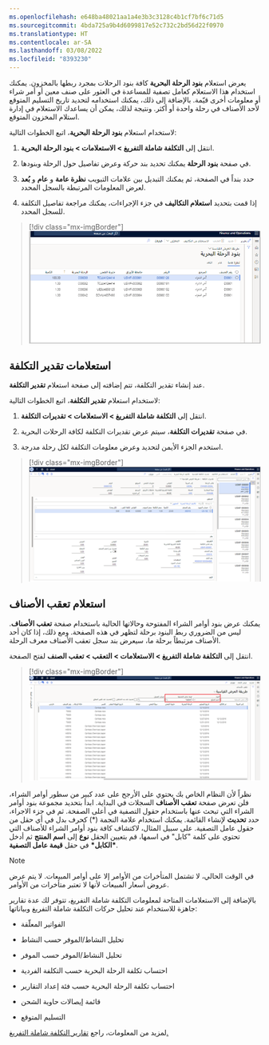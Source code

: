 ```yaml
---
ms.openlocfilehash: e648ba48021aa1a4e3b3c3128c4b1cf7bf6c71d5
ms.sourcegitcommit: 4bda725a9b4d6099817e52c732c2bd56d22f0970
ms.translationtype: HT
ms.contentlocale: ar-SA
ms.lasthandoff: 03/08/2022
ms.locfileid: "8393230"
---
```

يعرض استعلام **بنود الرحلة البحرية** كافة بنود الرحلات بمجرد ربطها بالمخزون. يمكنك استخدام هذا الاستعلام كعامل تصفية للمساعدة في العثور على صنف معين أو أمر شراء أو معلومات أخرى قيّمة. بالإضافة إلى ذلك، يمكنك استخدامه لتحديد تاريخ التسليم المتوقع لأحد الأصناف في رحلة واحدة أو أكثر. ونتيجة لذلك، يمكن أن يساعدك الاستعلام في إدارة استلام المخزون المتوقع.

لاستخدام استعلام **بنود الرحلة البحرية**، اتبع الخطوات التالية:

1.  انتقل إلى **التكلفة شاملة التفريغ > الاستعلامات > بنود الرحلة البحرية**.

1.  في صفحة **بنود الرحلة** يمكنك تحديد بند حركة وعرض تفاصيل حول الرحلة وبنودها.

1.  حدد بنداً في الصفحة، ثم يمكنك التبديل بين علامات التبويب **نظرة عامة** و **عام** و **بُعد** لعرض المعلومات المرتبطة بالسجل المحدد.

1.  إذا قمت بتحديد **استعلام التكاليف** في جزء الإجراءات، يمكنك مراجعة تفاصيل التكلفة للسجل المحدد.

> [!div class="mx-imgBorder"]
> ![لقطة شاشة للاستعلام عن بنود الرحلة.](../media/voyage-lines-inquiry.png)

## <a name="cost-estimate-inquiries"></a>استعلامات تقدير التكلفة

عند إنشاء تقدير التكلفة، تتم إضافته إلى صفحة استعلام **تقدير التكلفة**.

لاستخدام استعلام **تقدير التكلفة**، اتبع الخطوات التالية:

1.  انتقل إلى **التكلفة شاملة التفريغ > الاستعلامات > تقديرات التكلفة**.

1.  في صفحة **تقديرات التكلفة**، سيتم عرض تقديرات التكلفة لكافة الرحلات البحرية.

1.  استخدم الجزء الأيمن لتحديد وعرض معلومات التكلفة لكل رحلة مدرجة.

> [!div class="mx-imgBorder"]
> [![لقطة شاشة لصفحة الاستعلام عن تقديرات التكلفة.](../media/cost-estimates.png)](../media/cost-estimates.png#lightbox)

## <a name="item-tracking-inquiry"></a>استعلام تعقب الأصناف

يمكنك عرض بنود أوامر الشراء المفتوحة وحالاتها الحالية باستخدام صفحة **تعقب الأصناف**. ليس من الضروري ربط البنود برحلة لتظهر في هذه الصفحة. ومع ذلك، إذا كان أحد الأصناف مرتبطاً برحلة ما، سيعرض بند سجل تعقب الأصناف معرف الرحلة.

انتقل إلى **التكلفة شاملة التفريغ > الاستعلامات > التعقب > تعقب الصنف** لفتح الصفحة.

> [!div class="mx-imgBorder"]
> ![لقطة شاشة لصفحة تعقب الأصناف والحقول المختلفة المرتبطة بها.](../media/item-tracking-page.png)

نظراً لأن النظام الخاص بك يحتوي على الأرجح على عدد كبير من سطور أوامر الشراء، فلن تعرض صفحة **تعقب الأصناف** السجلات في البداية. ابدأ بتحديد مجموعة بنود أوامر الشراء التي تبحث عنها باستخدام حقول التصفية في أعلى الصفحة. ثم في جزء الاجراء، حدد **تحديث** لإنشاء القائمة. يمكنك استخدام علامة النجمة (\*) كحرف بدل في أي حقل من حقول عامل التصفية. على سبيل المثال، لاكتشاف كافة بنود أوامر الشراء للأصناف التي تحتوي على كلمة "كابل" في اسمها، قم بتعيين الحقل **نوع** إلى **اسم المنتج** ثم أدخل **\*الكابل\*** في حقل **قيمة عامل التصفية**.

> [!NOTE]
> في الوقت الحالي، لا تشتمل المتأخرات من الأوامر إلا على أوامر المبيعات. لا يتم عرض عروض أسعار المبيعات لأنها لا تعتبر متأخرات من الأوامر.

بالإضافة إلى الاستعلامات المتاحة لمعلومات التكلفة شاملة التفريغ، تتوفر لك عدة تقارير جاهزة للاستخدام عند تحليل حركات التكلفة شاملة التفريغ وبياناتها:

-   الفواتير المعلّقة

-   تحليل النشاط/الموفر حسب النشاط

-   تحليل النشاط/الموفر حسب الموفر

-   احتساب تكلفة الرحلة البحرية حسب التكلفة الفردية

-   احتساب تكلفة الرحلة البحرية حسب فئة إعداد التقارير

-   قائمة إيصالات حاوية الشحن

-   التسليم المتوقع

لمزيد من المعلومات، راجع [تقارير التكلفة شاملة التفريغ.](/dynamics365/supply-chain/landed-cost/landed-cost-reports/?azure-portal=true)
